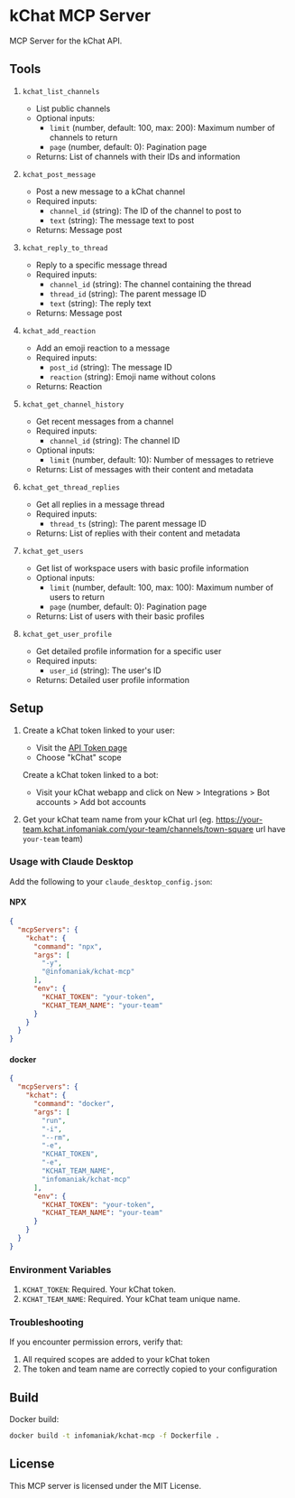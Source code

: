 # kChat MCP Server

MCP Server for the kChat API.

## Tools

1. `kchat_list_channels`
    - List public channels
    - Optional inputs:
        - `limit` (number, default: 100, max: 200): Maximum number of channels to return
        - `page` (number, default: 0): Pagination page
    - Returns: List of channels with their IDs and information

2. `kchat_post_message`
   - Post a new message to a kChat channel
   - Required inputs:
      - `channel_id` (string): The ID of the channel to post to
      - `text` (string): The message text to post
   - Returns: Message post

3. `kchat_reply_to_thread`
   - Reply to a specific message thread
   - Required inputs:
      - `channel_id` (string): The channel containing the thread
      - `thread_id` (string): The parent message ID
      - `text` (string): The reply text
   - Returns: Message post

4. `kchat_add_reaction`
   - Add an emoji reaction to a message
   - Required inputs:
      - `post_id` (string): The message ID
      - `reaction` (string): Emoji name without colons
   - Returns: Reaction

5. `kchat_get_channel_history`
   - Get recent messages from a channel
   - Required inputs:
      - `channel_id` (string): The channel ID
   - Optional inputs:
      - `limit` (number, default: 10): Number of messages to retrieve
   - Returns: List of messages with their content and metadata

6. `kchat_get_thread_replies`
   - Get all replies in a message thread
   - Required inputs:
      - `thread_ts` (string): The parent message ID
   - Returns: List of replies with their content and metadata


7. `kchat_get_users`
   - Get list of workspace users with basic profile information
   - Optional inputs:
      - `limit` (number, default: 100, max: 100): Maximum number of users to return
      - `page` (number, default: 0): Pagination page
   - Returns: List of users with their basic profiles

8. `kchat_get_user_profile`
   - Get detailed profile information for a specific user
   - Required inputs:
      - `user_id` (string): The user's ID
   - Returns: Detailed user profile information

## Setup

1. Create a kChat token linked to your user:
    - Visit the [API Token page](https://manager.infomaniak.com/v3/ng/accounts/token/list)
    - Choose "kChat" scope

   Create a kChat token linked to a bot:
    - Visit your kChat webapp and click on New > Integrations > Bot accounts > Add bot accounts

2. Get your kChat team name from your kChat url (eg. https://your-team.kchat.infomaniak.com/your-team/channels/town-square url have `your-team` team)

### Usage with Claude Desktop

Add the following to your `claude_desktop_config.json`:

#### NPX

```json
{
  "mcpServers": {
    "kchat": {
      "command": "npx",
      "args": [
        "-y",
        "@infomaniak/kchat-mcp"
      ],
      "env": {
        "KCHAT_TOKEN": "your-token",
        "KCHAT_TEAM_NAME": "your-team"
      }
    }
  }
}
```

#### docker

```json
{
  "mcpServers": {
    "kchat": {
      "command": "docker",
      "args": [
        "run",
        "-i",
        "--rm",
        "-e",
        "KCHAT_TOKEN",
        "-e",
        "KCHAT_TEAM_NAME",
        "infomaniak/kchat-mcp"
      ],
      "env": {
        "KCHAT_TOKEN": "your-token",
        "KCHAT_TEAM_NAME": "your-team"
      }
    }
  }
}
```

### Environment Variables

1. `KCHAT_TOKEN`: Required. Your kChat token.
2. `KCHAT_TEAM_NAME`: Required. Your kChat team unique name.

### Troubleshooting

If you encounter permission errors, verify that:
1. All required scopes are added to your kChat token
2. The token and team name are correctly copied to your configuration

## Build

Docker build:

```bash
docker build -t infomaniak/kchat-mcp -f Dockerfile .
```

## License

This MCP server is licensed under the MIT License.
